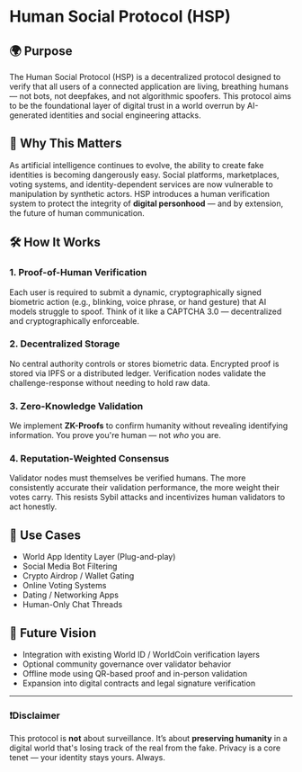 # Human Social Protocol (HSP)

## 🌍 Purpose

The Human Social Protocol (HSP) is a decentralized protocol designed to verify that all users of a connected application are living, breathing humans — not bots, not deepfakes, and not algorithmic spoofers. This protocol aims to be the foundational layer of digital trust in a world overrun by AI-generated identities and social engineering attacks.

## 🔐 Why This Matters

As artificial intelligence continues to evolve, the ability to create fake identities is becoming dangerously easy. Social platforms, marketplaces, voting systems, and identity-dependent services are now vulnerable to manipulation by synthetic actors. HSP introduces a human verification system to protect the integrity of **digital personhood** — and by extension, the future of human communication.

## 🛠 How It Works

### 1. **Proof-of-Human Verification**
Each user is required to submit a dynamic, cryptographically signed biometric action (e.g., blinking, voice phrase, or hand gesture) that AI models struggle to spoof. Think of it like a CAPTCHA 3.0 — decentralized and cryptographically enforceable.

### 2. **Decentralized Storage**
No central authority controls or stores biometric data. Encrypted proof is stored via IPFS or a distributed ledger. Verification nodes validate the challenge-response without needing to hold raw data.

### 3. **Zero-Knowledge Validation**
We implement **ZK-Proofs** to confirm humanity without revealing identifying information. You prove you're human — not *who* you are.

### 4. **Reputation-Weighted Consensus**
Validator nodes must themselves be verified humans. The more consistently accurate their validation performance, the more weight their votes carry. This resists Sybil attacks and incentivizes human validators to act honestly.

## 🚀 Use Cases

- World App Identity Layer (Plug-and-play)
- Social Media Bot Filtering
- Crypto Airdrop / Wallet Gating
- Online Voting Systems
- Dating / Networking Apps
- Human-Only Chat Threads

## 🧠 Future Vision

- Integration with existing World ID / WorldCoin verification layers
- Optional community governance over validator behavior
- Offline mode using QR-based proof and in-person validation
- Expansion into digital contracts and legal signature verification

---

### ❗️Disclaimer

This protocol is **not** about surveillance. It’s about **preserving humanity** in a digital world that's losing track of the real from the fake. Privacy is a core tenet — your identity stays yours. Always.

